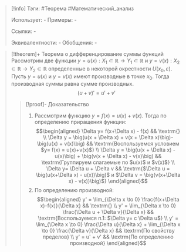 > [!info]
> Тэги: #Теорема #Математический_анализ   
> 
> Использует: *-*
> Примеры: *-*
> 
> Ссылки: *-*
> 
> Эквивалентности: *-*
> Обобщения: *-*

> [!theorem]+ Теорема о дифференцирование суммы функций
> Рассмотрим две функции $y = u(x):X_1 \subset \mathbb{R}\rightarrow Y_1 \subset \mathbb{R}$ и $y = v(x):X_2 \subset \mathbb{R}\rightarrow Y_2 \subset \mathbb{R}$ определенные в некоторой окрестности $U(x_0, \varepsilon)$. Пусть $y = u(x)$ и $y = v(x)$ имеют производные в точке $x_0$. Тогда  производная суммы равна сумме производных. $$(u + v)' = u' + v'$$
> > [!proof]- Доказательство
> > 1. Рассмотрим функцию $y= f(x) = u(x)+v(x)$. Тогда по определению приращения функции: $$\begin{aligned} \Delta y= f(x+\Delta x) - f(x)  && \textrm{} \\ \Delta y  = \big(u(x + \Delta x) + v(x + \Delta x)\big)- \big(u(x) + v(x)\big)  && \textrm{Воспользуемся условием $y= f(x) = u(x)+v(x)$} \\ \Delta y  = \big(u(x + \Delta x) - u(x)\big) + \big(v(x + \Delta x) - v(x)\big)   && \textrm{Группируем слагаемые по $u(x)$ и $v(x)$} \\ \Delta y= \Delta u + \Delta v  && \textrm{$\Delta u = \big(u(x+\Delta x) - u(x))\big)$ и $\Delta v = \big(v(x+\Delta x) - v(x))\big)$} \end{aligned}$$
> > 2. По определению производной: $$\begin{aligned} y' = \lim_{\Delta x \to 0} \frac{f(x+\Delta x)-f(x)}{\Delta x}  && \textrm{} \\ y' = \lim_{\Delta x \to 0} \frac{\Delta u + \Delta v}{\Delta x}  && \textrm{Воспользуемся п.1: $\Delta y= c \Delta u$} \\  y' = \lim_{\Delta x \to 0} \frac{\Delta u}{\Delta x} + \lim_{\Delta x \to 0} \frac{\Delta v}{\Delta x}  && \textrm{По свойству пределов} \\ y' = u' + v'  && \textrm{По определению производной} \end{aligned}$$
